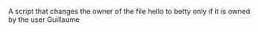 A script that changes the owner of the file hello to betty only if it is owned by the user Guillaume
